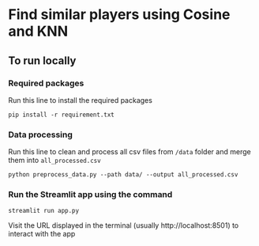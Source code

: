 # Find similar players using Cosine and KNN

## To run locally

### Required packages
Run this line to install the required packages

```
pip install -r requirement.txt
```

### Data processing
Run this line to clean and process all csv files from `/data` folder and merge them into `all_processed.csv`

```
python preprocess_data.py --path data/ --output all_processed.csv 
```

### Run the Streamlit app using the command

```
streamlit run app.py
```

Visit the URL displayed in the terminal (usually http://localhost:8501) to interact with the app